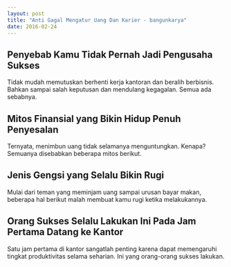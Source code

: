 ```yaml
---
layout: post
title: "Anti Gagal Mengatur Uang Dan Karier - bangunkarya"
date: 2016-02-24
---
```

<h2>Penyebab Kamu Tidak Pernah Jadi Pengusaha Sukses</h2>
Tidak mudah memutuskan berhenti kerja kantoran dan beralih berbisnis. Bahkan sampai salah keputusan dan mendulang kegagalan. Semua ada sebabnya.
<!--more-->
<h2>Mitos Finansial yang Bikin Hidup Penuh Penyesalan</h2>
Ternyata, menimbun uang tidak selamanya menguntungkan. Kenapa? Semuanya disebabkan beberapa mitos berikut.
<h2>Jenis Gengsi yang Selalu Bikin Rugi</h2>
Mulai dari teman yang meminjam uang sampai urusan bayar makan, beberapa hal berikut malah membuat kamu rugi ketika melakukannya.
<h2>Orang Sukses Selalu Lakukan Ini Pada Jam Pertama Datang ke Kantor</h2>
Satu jam pertama di kantor sangatlah penting karena dapat memengaruhi tingkat produktivitas selama seharian. Ini yang orang-orang sukses lakukan.
